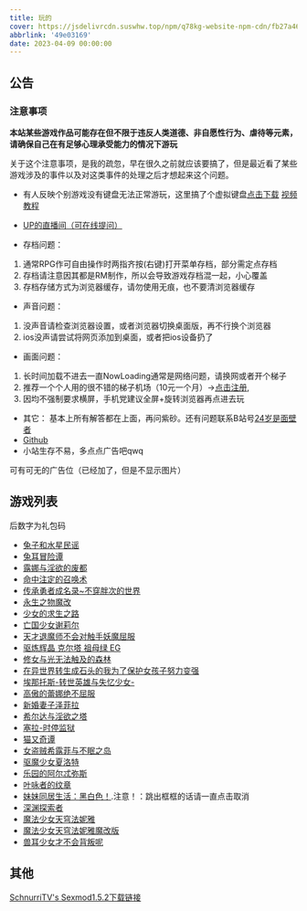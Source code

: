 ```yaml
---
title: 玩的
cover: https://jsdelivrcdn.suswhw.top/npm/q78kg-website-npm-cdn/fb27a46f-58f3-4c40-ba84-fdf9cf8ac528.jpg
abbrlink: '49e03169'
date: 2023-04-09 00:00:00
---
```


## 公告

### 注意事项

**本站某些游戏作品可能存在但不限于违反人类道德、非自愿性行为、虐待等元素，请确保自己在有足够心理承受能力的情况下游玩**

关于这个注意事项，是我的疏忽，早在很久之前就应该要搞了，但是最近看了某些游戏涉及的事件以及对这类事件的处理之后才想起来这个问题。

*  有人反映个别游戏没有键盘无法正常游玩，这里搞了个虚拟键盘[点击下载](https://wwm.lanzouy.com/ix1TA09muc9i) [视频教程](https://www.bilibili.com/video/BV1rY4y1c7gF?spm_id_from=333.999.list.card_archive.click&vd_source=801795c39b69f97463626c47636619c6)

*  [UP的直播间（可在线提问）](https://live.bilibili.com/h5/25002061)
*  存档问题：
1. 通常RPG作可自由操作时两指齐按(右键)打开菜单存档，部分需定点存档
2. 存档请注意因其都是RM制作，所以会导致游戏存档混一起，小心覆盖
3. 存档存储方式为浏览器缓存，请勿使用无痕，也不要清浏览器缓存

* 声音问题：
1. 没声音请检查浏览器设置，或者浏览器切换桌面版，再不行换个浏览器
2. ios没声请尝试将网页添加到桌面，或者把ios设备扔了

* 画面问题：
1. 长时间加载不进去一直NowLoading通常是网络问题，请换网或者开个梯子
2. 推荐一个个人用的很不错的梯子机场（10元一个月）→[点击注册](https://www.efcloud.net/#/register?code=51iZI5KU),
3. 因均不强制要求横屏，手机党建议全屏+旋转浏览器再点进去玩

* 其它：
基本上所有解答都在上面，再问紫砂。还有问题联系B站号[24岁是面壁者](https://space.bilibili.com/383769313/)
*  [Github](https://github.com/amemei-list)
*  小站生存不易，多点点广告吧qwq
<a class="tbaru">
   <script type="text/javascript">
   var uid = '460256';
   var wid = '701228';
   var pop_tag = document.createElement('script');pop_tag.src='//cdn.popcash.net/show.js';document.body.appendChild(pop_tag);
   pop_tag.onerror = function() {pop_tag = document.createElement('script');pop_tag.src='//cdn2.popcash.net/show.js';document.body.appendChild(pop_tag)};
</script>
   可有可无的广告位（已经加了，但是不显示图片）
</a>

## 游戏列表

后数字为礼包码

*  [兔子和水星民谣](https://amemei-lists.github.io/MECHANICA)
*  [兔耳冒险谭](https://amemei-lists.github.io/TRMXT)
*  [露娜与淫欲的废都](https://amemei-lists.github.io/LNYYYDFD)
*  [命中注定的召唤术](https://amemei-lists.github.io/MZZDDZHS)
*  [传承勇者成名录~不穿胖次的世界](https://amemei-lists.github.io/CCYZCMLBCPCDSJ)
*  [永生之物魔改](https://amemei-lists.github.io/Ambrosia/)
*  [少女的求生之路](https://amemei-lists.github.io/SNDQSZL)
*  [亡国少女谢莉尔](https://amemei-lists.github.io/Belial-Red)
*  [天才退魔师不会对触手妖魔屈服](https://amemei-lists.github.io/TCTMSBHDCSYMQF)
*  [驱炼辉晶 克尔塔 祖母绿 EG](https://amemei-lists.github.io/QLHJKRTZMLEG)
*  [修女与光无法触及的森林](https://amemei-lists.github.io/XNYGWFCJDSL/)
*  [在异世界转生成石头的我为了保护女孩子努力变强](https://amemei-lists.github.io/ZYSJZSWSTDWWLBHNHZNLBQ/)
*  [埃那托斯-转世英雄与失忆少女-](https://amemei-lists.github.io/Enatus-Radi/)
*  [高傲的蕾娜绝不屈服](https://amemei-lists.github.io/GADLNJBQF/)
*  [新婚妻子泽菲拉](https://amemei-lists.github.io/Zefira/)
*  [希尔达与淫欲之塔](https://amemei-lists.github.io/XEDYYYZT/)
*  [塞拉-时停监狱](https://amemei-lists.github.io/SLSTJY/)
*  [猫又奇谭](https://amemei-lists.github.io/MYQT/)
*  [女盗贼希露菲与不眠之岛](https://amemei-lists.github.io/Sylphy-and-the-Sleepless-Island/)
*  [驱魔少女夏洛特](https://amemei-lists.github.io/ExorcistCharlotte/)
*  [乐园的阿尔忒弥斯](https://amemei-lists.github.io/Ark-of-Artemis/)
*  [叶咏者的纹章](https://amemei-lists.github.io/Leafsinger/)
*  [妹妹同居生活：黑白色！](https://amemei-lists.github.io/MSH/).注意！：跳出框框的话请一直点击取消
*  [深渊探索者](https://amemei-lists.github.io/Explorers-of-the-Abyss/)
*  [魔法少女天穹法妮雅](https://amemei-lists.github.io/Magical-Girl-Celesphonia/)
*  [魔法少女天穹法妮雅魔改版](https://amemei-lists.github.io/Magical-Girl-Celesphonia-extension/)
*  [兽耳少女才不会背叛呢](https://amemei-lists.github.io/Fox-Girls-Never-Play-Dirty/)

## 其他

[SchnurriTV's Sexmod1.5.2下载链接](https://www.file4.net/f-1xxP)
